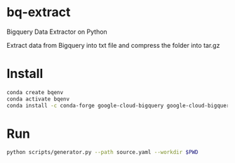 # bq-extract
Bigquery Data Extractor on Python

Extract data from Bigquery into txt file and compress the folder into tar.gz

# Install
```bash
conda create bqenv
conda activate bqenv
conda install -c conda-forge google-cloud-bigquery google-cloud-bigquery-storage[pandas,pyarrow] pyyaml
```

# Run
```bash
python scripts/generator.py --path source.yaml --workdir $PWD
```
